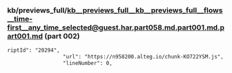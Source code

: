 ### kb/previews_full/kb__previews_full__kb__previews_full__flows__time-first__any_time_selected@guest.har.part058.md.part001.md.part001.md (part 002)

```md
riptId": "20294",
                  "url": "https://n958200.alteg.io/chunk-KO722YSM.js",
                  "lineNumber": 0,
   
```

```
